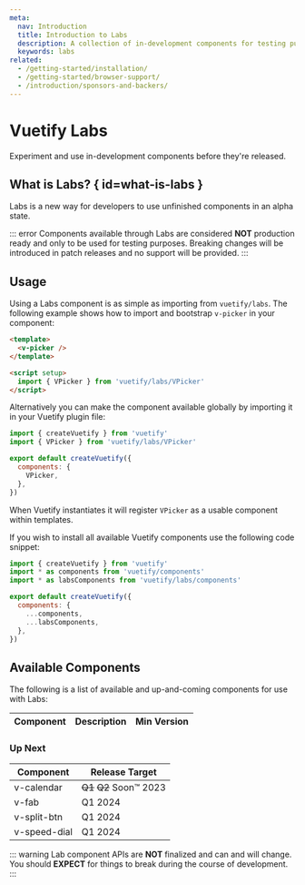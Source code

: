 ```yaml
---
meta:
  nav: Introduction
  title: Introduction to Labs
  description: A collection of in-development components for testing purposes before final release
  keywords: labs
related:
  - /getting-started/installation/
  - /getting-started/browser-support/
  - /introduction/sponsors-and-backers/
---
```


# Vuetify Labs

Experiment and use in-development components before they're released.

## What is Labs? { id=what-is-labs }

Labs is a new way for developers to use unfinished components in an alpha state.

::: error
Components available through Labs are considered **NOT** production ready and only to be used for testing purposes. Breaking changes will be introduced in patch releases and no support will be provided.
:::

## Usage

Using a Labs component is as simple as importing from `vuetify/labs`. The following example shows how to import and bootstrap `v-picker` in your component:

```html
<template>
  <v-picker />
</template>

<script setup>
  import { VPicker } from 'vuetify/labs/VPicker'
</script>
```

Alternatively you can make the component available globally by importing it in your Vuetify plugin file:

```js { resource="src/plugins/vuetify.js" }
import { createVuetify } from 'vuetify'
import { VPicker } from 'vuetify/labs/VPicker'

export default createVuetify({
  components: {
    VPicker,
  },
})
```

When Vuetify instantiates it will register `VPicker` as a usable component within templates.

If you wish to install all available Vuetify components use the following code snippet:

```js { resource="src/plugins/vuetify.js" }
import { createVuetify } from 'vuetify'
import * as components from 'vuetify/components'
import * as labsComponents from 'vuetify/labs/components'

export default createVuetify({
  components: {
    ...components,
    ...labsComponents,
  },
})
```

<entry />

## Available Components

The following is a list of available and up-and-coming components for use with Labs:

| Component | Description | Min Version |
| - | - | - |

### Up Next

| Component | Release Target |
| - | - |
| v-calendar | ~~Q1~~ ~~Q2~~ Soon™️ 2023 |
| v-fab | Q1 2024 |
| v-split-btn | Q1 2024 |
| v-speed-dial | Q1 2024 |

::: warning
Lab component APIs are **NOT** finalized and can and will change. You should **EXPECT** for things to break during the course of development.
:::
